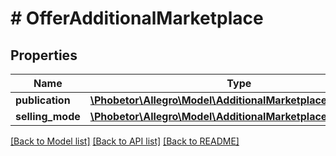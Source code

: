 # # OfferAdditionalMarketplace

## Properties

Name | Type | Description | Notes
------------ | ------------- | ------------- | -------------
**publication** | [**\Phobetor\Allegro\Model\AdditionalMarketplacePublication**](AdditionalMarketplacePublication.md) |  | [optional]
**selling_mode** | [**\Phobetor\Allegro\Model\AdditionalMarketplaceSellingMode**](AdditionalMarketplaceSellingMode.md) |  | [optional]

[[Back to Model list]](../../README.md#models) [[Back to API list]](../../README.md#endpoints) [[Back to README]](../../README.md)
